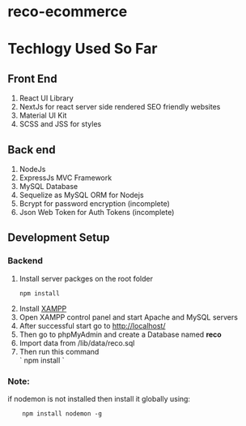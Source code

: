 # reco-ecommerce

# Techlogy Used So Far

## Front End

<ol>
<li>React UI Library</li>
<li>NextJs for react server side rendered SEO friendly websites </li>
<li>Material UI Kit</li>
<li>SCSS and JSS for styles</li>
</ol> 


## Back end

<ol>
<li>NodeJs </li>
<li>ExpressJs MVC Framework</li>
<li>MySQL Database</li>
<li>Sequelize as MySQL ORM for Nodejs</li>
<li>Bcrypt for password encryption (incomplete)</li>
<li>Json Web Token for Auth Tokens (incomplete)</li>
</ol> 

## Development Setup

### Backend

   <ol>
  <li>Install server packges on the root folder</li>
  

   ` npm install `
   
   
   <li>Install <a href="https://www.apachefriends.org/index.html" target=_blank">XAMPP</a> </li>
   <li> Open XAMPP control panel and start Apache and MySQL servers</li>
  <li>After successful start go to <a href="http://localhost/" target="_blank">http://localhost/</a></li>
  <li>Then go to phpMyAdmin and create a Database named <b>reco</b></li>
  <li> Import data from /lib/data/reco.sql</li>
  <li> Then run this command </li>
    ` npm install `
  </ol>
  
  ### Note:
  <p>if nodemon is not installed then install it globally using: </p>
        
        npm install nodemon -g

